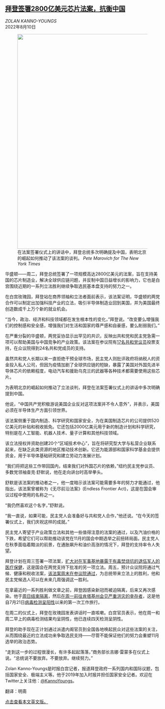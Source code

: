 <!--1660108022000-->
[拜登签署2800亿美元芯片法案，抗衡中国](https://cn.nytimes.com/usa/20220810/biden-semiconductor-chips-china/)
------

<address>ZOLAN KANNO-YOUNGS</address><time pudate="2022-08-10 12:40:26" datetime="2022-08-10 12:40:26">2022年8月10日</time><figure><img src="https://images.weserv.nl/?url=static01.nyt.com/images/2022/08/09/us/politics/09dc-biden/merlin_211252119_37e22065-0d6c-4d22-9310-d53a18078eff-master1050.jpg" width="1050" height="700"><figcaption>在法案签署仪式上的讲话中，拜登总统多次明确提及中国，表明北京的崛起如何推动了该法案的谈判。 <cite>Pete Marovich for The New York Times</cite></figcaption></figure><section><p>华盛顿——周二，拜登总统签署了一项规模高达2800亿美元的法案，旨在支持美国的芯片制造业，解决全球供应链问题，并反制中国日益增长的影响力，它也是白宫围绕近期的一系列立法胜利继续争取选民基本盘支持的努力之一。</p><p>在白宫玫瑰园，拜登站在商界领袖和立法者面前表示，该法案证明，华盛顿的两党合作可以制定出加强科技产业的立法，吸引半导体制造业回到美国，并为美国最终创造数成千上万个新的就业机会。</p><p>“当今，政治、经济和科技领域都在发生根本性的变化，”拜登说。“改变要么增强我们的控制感和安全感，增强我们对生活和国家的尊严感和自豪感，要么削弱我们。”</p><p>在严重分裂的华盛顿，两党妥协显示出罕见的共识，反映出共和党和民主党急需一项可以帮助美国与中国竞争的产业政策。该法案在参议院有<a href="https://cn.nytimes.com/usa/20220728/senate-chips-china/" title="Link: https://cn.nytimes.com/usa/20220728/senate-chips-china/">17名共和党议员</a>投票支持，在众议院得到24名共和党成员的支持。</p><p>虽然共和党人长期以来一直拒绝干预全球市场，民主党人则批评政府将纳税人的资金投入私人公司，但因为疫情加剧了全球供应链的短缺，暴露了美国对外国先进半导体芯片的依赖程度，电动汽车和援助乌克兰的武器等各种技术都需要使用这些芯片。</p><p>为表明北京的崛起如何推动了立法谈判，拜登在法案签署仪式上的讲话中多次明确提到中国。</p><p>他说，“中国共产党积极游说美国企业反对这项法案并不令人意外”，并表示，美国必须在半导体生产方面引领世界。</p><p>该法案侧重于国内制造、科学研究和国家安全，为在美国制造芯片的公司提供520亿美元的补贴和税收抵免。它还包括2000亿美元用于新的制造计划和科学研究，特别是在人工智能、机器人技术、量子计算和其他科技领域。</p><p>该立法授权并资助创建20个“区域技术中心”，旨在将研究型大学与私营企业联系起来，在缺乏此类资源的地区推动技术创新。它还为能源部和国家科学基金会提供资金，用于半导体基础研究和建立劳动力发展计划。</p><p>“我们将把这些工作带回国内，结束我们对外国芯片的依赖，”纽约民主党参议员、多数党领袖查克·舒默说，他在走向讲台时高举拳头。</p><p>舒默是该法案的推动者之一，他一度暗示该法案可能需要多年的努力才能通过，他指出，该法案曾被称为《无尽前沿法案》(Endless Frontier Act)，这是在国会审议过程中使用的名称之一。</p><p>“我仍然喜欢这个名字，”舒默说。</p><p>“我一直说，如果可能，民主党人会准备好与共和党人合作，”他还说。“在今天的签署仪式上，我们庆祝这样的成就。”</p><p>民主党人寄望于产业政策立法和其他一些值得注意的法案的通过，以及汽油价格的下跌，希望它们可以帮助推动该党在11月的国会中期选举之前扭转局面。民主党人在秋季面临着黯淡的前景，在通胀飙升和油价高涨的情况下，拜登的支持率令人失望。</p><p>拜登计划在周三签署一项法案，<a href="https://www.nytimes.com/2022/08/02/us/politics/senate-burn-pits-veterans.html" title="Link: https://www.nytimes.com/2022/08/02/us/politics/senate-burn-pits-veterans.html">扩大对在军事基地暴露于有毒焚烧坑的退伍军人的医疗保健</a>，这是国会在两党支持下批准的另一项立法。周五，预计众议院将通过气候、健康和税收法案，<a href="https://www.nytimes.com/2022/08/07/us/politics/climate-tax-bill-passes-senate.html" title="Link: https://www.nytimes.com/2022/08/07/us/politics/climate-tax-bill-passes-senate.html">该法案周末在参议院通过</a>，为总统带来立法上的胜利，他和民主党候选人可以在未来几周强调这一胜利。</p><p>在拿最近的一系列胜利做文章之前，拜登因感染新冠而被迫隔离，后来又再次感染。他于<a href="https://www.nytimes.com/2022/08/07/us/politics/biden-isolation-covid.html" title="Link: https://www.nytimes.com/2022/08/07/us/politics/biden-isolation-covid.html">周日结束隔离</a>，然后<a href="https://www.nytimes.com/2022/08/08/us/politics/biden-kentucky-floods.html" title="Link: https://www.nytimes.com/2022/08/08/us/politics/biden-kentucky-floods.html">在周一前往肯塔基州会见严重洪灾的幸存者</a>，这是他自7月21日<a href="https://www.nytimes.com/2022/07/21/us/politics/biden-covid-positive.html">病毒检测呈阳性</a>以来的第一次工作旅行。</p><p>在周二的仪式上，拜登在玫瑰园发表讲话时一直咳嗽。白宫官员表示，他在周一和周二早上的病毒检测结果均呈阴性，他已连续四天检测呈阴性。</p><p>拜登的助手现在正计划通过派遣内阁官员到全国各地唤起民众对这些法案的关注，从而围绕最近的立法成功来争取选民支持——尽管不能保证他们的努力会重塑11月选举的政治态势。</p><p>“走到这一步的过程很漫长，有许多起起落落，”商务部长吉娜·雷蒙多在仪式上说。“总统说不要放弃。不要放弃。继续努力。”</p></section><footer><p>Zolan Kanno-Youngs是时报白宫记者，报道拜登政府一系列国内和国际议题，包括国家安全、极端主义等。他于2019年加入时报并担任国家安全记者。欢迎在Twitter上关注他：<a rel="nofollow" target="_blank" href="https://twitter.com/KannoYoungs">@KannoYoungs</a>。</p><p>翻译：明斋</p><a rel="nofollow" target="_blank" href="https://www.nytimes.com/2022/08/09/us/politics/biden-semiconductor-chips-china.html">点击查看本文英文版。</a></footer>
